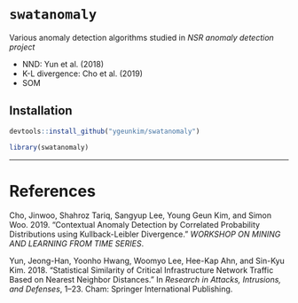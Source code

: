 
# `swatanomaly`

Various anomaly detection algorithms studied in *NSR anomaly detection
project*

  - NND: Yun et al. (2018)
  - K-L divergence: Cho et al. (2019)
  - SOM

## Installation

``` r
devtools::install_github("ygeunkim/swatanomaly")
```

``` r
library(swatanomaly)
```

-----

# References

<div id="refs" class="references">

<div id="ref-Cho:2019ji">

Cho, Jinwoo, Shahroz Tariq, Sangyup Lee, Young Geun Kim, and Simon Woo.
2019. “Contextual Anomaly Detection by Correlated Probability
Distributions using Kullback-Leibler Divergence.” *WORKSHOP ON MINING
AND LEARNING FROM TIME SERIES*.

</div>

<div id="ref-Yun:2018di">

Yun, Jeong-Han, Yoonho Hwang, Woomyo Lee, Hee-Kap Ahn, and Sin-Kyu Kim.
2018. “Statistical Similarity of Critical Infrastructure Network Traffic
Based on Nearest Neighbor Distances.” In *Research in Attacks,
Intrusions, and Defenses*, 1–23. Cham: Springer International
Publishing.

</div>

</div>
